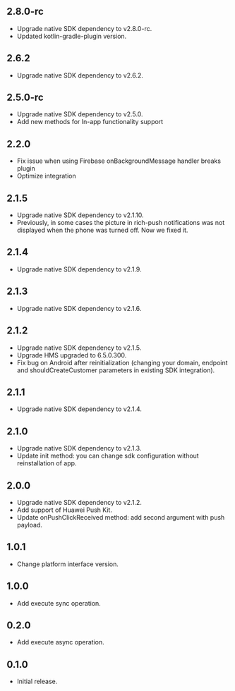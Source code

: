 ## 2.8.0-rc

* Upgrade native SDK dependency to v2.8.0-rc.
* Updated kotlin-gradle-plugin version.

## 2.6.2

* Upgrade native SDK dependency to v2.6.2.

## 2.5.0-rc

* Upgrade native SDK dependency to v2.5.0.
* Add new methods for In-app functionality support

## 2.2.0

* Fix issue when using Firebase onBackgroundMessage handler breaks plugin
* Optimize integration

## 2.1.5

* Upgrade native SDK dependency to v2.1.10.
* Previously, in some cases the picture in rich-push notifications was not displayed when the phone was turned off. Now we fixed it.

## 2.1.4

* Upgrade native SDK dependency to v2.1.9.

## 2.1.3

* Upgrade native SDK dependency to v2.1.6.

## 2.1.2

* Upgrade native SDK dependency to v2.1.5.
* Upgrade HMS upgraded to 6.5.0.300.
* Fix bug on Android after reinitialization (changing your domain, endpoint and shouldCreateCustomer parameters in existing SDK integration).

## 2.1.1

* Upgrade native SDK dependency to v2.1.4.

## 2.1.0

* Upgrade native SDK dependency to v2.1.3.
* Update init method: you can change sdk configuration without reinstallation of app.

## 2.0.0

* Upgrade native SDK dependency to v2.1.2.
* Add support of Huawei Push Kit.
* Update onPushClickReceived method: add second argument with push payload.

## 1.0.1

* Change platform interface version.

## 1.0.0

* Add execute sync operation.

## 0.2.0

* Add execute async operation.


## 0.1.0

* Initial release.
